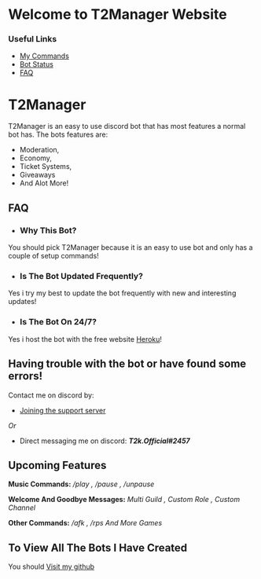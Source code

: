 # Welcome to T2Manager Website
### Useful Links
- [My Commands](./mycommands.md)
- [Bot Status](./botstatus.md)
- [FAQ](./faq.md)


# T2Manager

T2Manager is an easy to use discord bot that has most features a normal bot has.
The bots features are:
- Moderation,
- Economy,
- Ticket Systems,
- Giveaways
- And Alot More!

## FAQ
- ### Why This Bot?
You should pick T2Manager because it is an easy to use bot and only has a couple of setup commands!

- ### Is The Bot Updated Frequently?
Yes i try my best to update the bot frequently with new and interesting updates!

- ### Is The Bot On 24/7?
Yes i host the bot with the free website [Heroku](heroku.com)!

## Having trouble with the bot or have found some errors!
Contact me on discord by:
- [Joining the support server](https://discord.gg/aMgCkekQJ9)

*Or*

- Direct messaging me on discord: ***T2k.Official#2457***


## Upcoming Features
**Music Commands:**
*/play , /pause , /unpause*

**Welcome And Goodbye Messages:**
*Multi Guild , Custom Role , Custom Channel*

**Other Commands:**
*/afk , /rps And More Games*

## To View All The Bots I Have Created
You should [Visit my github](https://github.com/t2k-official)
